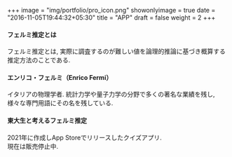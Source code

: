 +++
image = "img/portfolio/pro_icon.png"
showonlyimage = true
date = "2016-11-05T19:44:32+05:30"
title = "APP"
draft = false
weight = 2
+++

#### フェルミ推定とは

フェルミ推定とは, 実際に調査するのが難しい値を論理的推論に基づき概算する推定方法のことである.

#### エンリコ・フェルミ（Enrico Fermi）

イタリアの物理学者. 統計力学や量子力学の分野で多くの著名な業績を残し, 様々な専門用語にその名を残している.

#### 東大生と考えるフェルミ推定

2021年に作成しApp Storeでリリースしたクイズアプリ.  
現在は販売停止中.



